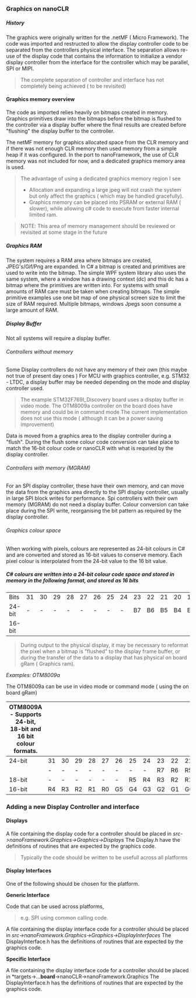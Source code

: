### Graphics on nanoCLR

##### History
The graphics were originally written for the .netMF ( Micro Framework).
The code was imported and restructed to allow the display controller code to be separated from the controllers physical interface.
The separation allows re-use of the display code that contains the information to initialize a vendor 
display controller from the interface for the controller which may be parallel, SPI or MIPI.
> The complete separation of controller and interface has not completely being achieved ( to be revisited)

#### Graphics memory overview
 The code as imported relies heavily on bitmaps created in memory. 
Graphics primitives draw into the bitmaps before the bitmap is flushed to the 
controller via a display buffer where the final results are created before 
"flushing" the display buffer to the controller.

The netMF memory for graphics allocated space from the CLR memory and if there was not enough CLR memory then used memory from a simple heap if it was configured.
In the port to nanoFramework, the use of CLR memory was not included for now, and a dedicated graphics memory area is used.

>The advantage of using a dedicated graphics memory region I see 
> * Allocation and expanding a large jpeg will not crash the system but only affect the graphics ( which may be handled gracefully).
> * Graphics memory can be placed into PSRAM or external RAM ( slower), while allowing c# code to execute from faster internal limited ram.

> NOTE: This area of memory management should be reviewed or revisited at some stage in the future
 
##### Graphics RAM
The system requires a RAM area where bitmaps are created, JPEG's/Gif/Png are expanded.
In C# a bitmap is created and primitives are used to write into the bitmap. 
The simple WPF system library also uses the same system,
where a window has a drawing context (dc) and this dc has a bitmap where the primitives are written into.
For systems with small amounts of RAM care must be taken when creating bitmaps.
The simple primitive examples use one bit map of one physical screen size to limit the size of RAM required.
Multiple bitmaps, windows Jpegs soon consume a large amount of RAM.


##### Display Buffer
Not all systems will require a display buffer.

###### Controllers without memory
Some Display controllers do not have any memory of their own (this maybe not true of present day ones )
For MCU with graphics controller, e.g. STM32 - LTDC, a display buffer may be
needed depending on the mode and display controller used.

>The example STM32F769I_Discovery board uses a display buffer in video mode.
> The OTM8009a controller on the board does have memory and could be in command mode
> The current implementation does not use this mode ( although it can be a power saving improvement)

Data is moved from a graphics area to the display controller during a "flush".
During the flush some colour code conversion can take place to match the
16-bit colour code or nanoCLR with what is requried by the display controller.

###### Controllers with memory (MGRAM)
For an SPI display controller, these have their own memory, and can move the data from the 
graphics area directly to the SPI display controller, usually in large SPI block writes for performance.
Spi controllers with their own memory (MGRAM) do not need a display buffer.
Colour conversion can take place during the SPI write, reorganising the bit pattern as required by the display controller.


###### Graphics colour space

When working with pixels, colours are represented as 24-bit colours in C\# and are
converted and stored as 16-bit values to conserve memory. Each pixel colour is interpolated from the
24-bit value to the 16 bit value.



##### C\# colours are written into a 24-bit colour code space and stored in memory in the following format, and stored as 16 bits

|         |    |    |    |    |    |    |    |    |    |    |    |    |    |    |    |    |    |    |    |    |    |    |    |    |    |    |    |    |    |    |    |    |
|---------|----|----|----|----|----|----|----|----|----|----|----|----|----|----|----|----|----|----|----|----|----|----|----|----|----|----|----|----|----|----|----|----|
| Bits    | 31 | 30 | 29 | 28 | 27 | 26 | 25 | 24 | 23 | 22 | 21 | 20 | 19 | 18 | 17 | 16 | 15 | 14 | 13 | 12 | 11 | 10 | 9  | 8  | 7  | 6  | 5  | 4  | 3  | 2  | 1  | 0  |
| 24-bit  | \- | \- | \- | \- | \- | \- | \- | \- | B7 | B6 | B5 | B4 | B3 | B2 | B1 | B0 | G7 | G6 | G5 | G4 | G3 | G2 | G1 | G0 | R7 | R6 | R5 | R4 | R3 | R2 | R1 | R0 |
| 16-bit  |    |    |    |    |    |    |    |    |    |    |    |    |    |    |    |    | B4 | B3 | B2 | B1 | B0 | G5 | G4 | G3 | G2 | G1 | G0 | R4 | R3 | R2 | R1 | R0 |

>During output to the physical display, it may be necessary to reformat the pixel
>when a bitmap is "flushed" to the display frame buffer, or during the transfer
>of the data to a display that has physical on board gRam ( Graphics ram).

*Examples: OTM8009a*

The OTM8009a can be use in video mode or command mode ( using the on board gRam)

| OTM8009A - Supports 24-bit, 18-bit and 16 bit colour formats. |    |    |    |    |    |    |    |    |    |    |    |    |    |    |    |    |    |    |    |    |    |    |    |    |    |    |    |    |    |    |    |    |
|---------------------------------------------------------------|----|----|----|----|----|----|----|----|----|----|----|----|----|----|----|----|----|----|----|----|----|----|----|----|----|----|----|----|----|----|----|----|
| 24-bit                                                        | 31 | 30 | 29 | 28 | 27 | 26 | 25 | 24 | 23 | 22 | 21 | 20 | 19 | 18 | 17 | 16 | 15 | 14 | 13 | 12 | 11 | 10 | 9  | 8  | 7  | 6  | 5  | 4  | 3  | 2  | 1  | 0  |
|                                                               | \- | \- | \- | \- | \- | \- | \- | \- | R7 | R6 | R5 | R4 | R3 | R2 | R1 | R0 | G7 | G6 | G5 | G4 | G3 | G2 | G1 | G0 | B7 | B6 | B5 | B4 | B3 | B2 | B1 | B0 |
| 18-bit                                                        | \- | \- | \- | \- | \- | \- | R5 | R4 | R3 | R2 | R1 | R0 | G5 | G4 | G3 | G2 | G1 | G0 | B5 | B4 | B3 | B2 | B1 | B0 |    |    |    |    |    |    |    |    |
| 16-bit                                                        | R4 | R3 | R2 | R1 | R0 | G5 | G4 | G3 | G2 | G1 | G0 | B4 | B3 | B2 | B1 | B0 |    |    |    |    |    |    |    |    |    |    |    |    |    |    |    |    |


### Adding a new Display Controller and interface

#### Displays
A file containing the display code for a controller should be placed in *src->nanoFramework.Graphics->Graphics->Displays*
The Display.h have the definitions of routines that are expected by the graphics code.
> Typically the code should be written to be usefull across all platforms
> 
#### Display Interfaces
One of the following should be chosen for the platform.

**Generic Interface**

Code that can be used across platforms, 
> e.g. SPI using common calling code.

A file containing the display interface code for a controller should be placed in *src->nanoFramework.Graphics->Graphics->DisplayInterfaces*
The DisplayInterface.h has the definitions of routines that are expected by the graphics code.

**Specific Interface**

A file containing the display interface code for a controller should be placed in *targets->...**board**->nanoCLR->nanoFramework.Graphics
The DisplayInterface.h has the definitions of routines that are expected by the graphics code.






